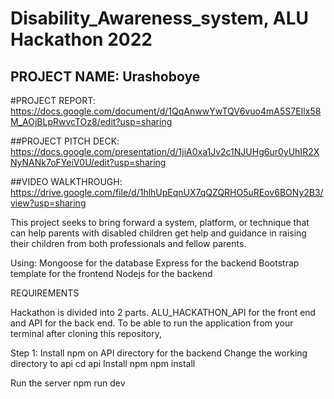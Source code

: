 # Disability_Awareness_system, ALU Hackathon 2022

## PROJECT NAME: Urashoboye

#PROJECT REPORT: https://docs.google.com/document/d/1QqAnwwYwTQV6vuo4mA5S7EIlx58M_AOjBLpRwvcTOz8/edit?usp=sharing

##PROJECT PITCH DECK: https://docs.google.com/presentation/d/1jiA0xa1Jv2c1NJUHg6ur0yUhIR2XNyNANk7oFYeiV0U/edit?usp=sharing

##VIDEO WALKTHROUGH: https://drive.google.com/file/d/1hlhUpEqnUX7qQZQRHO5uREov6BONy2B3/view?usp=sharing

This project seeks to bring forward a system, platform, or technique that can help parents with disabled children get help and guidance in raising their children from both professionals and fellow parents.

Using: Mongoose for the database Express for the backend Bootstrap template for the frontend Nodejs for the backend

REQUIREMENTS

Hackathon is divided into 2 parts. ALU_HACKATHON_API for the front end and API for the back end. To be able to run the application from your terminal after cloning this repository,

Step 1: Install npm on API directory for the backend Change the working directory to api cd api Install npm npm install

Run the server npm run dev
